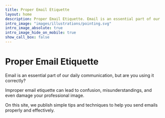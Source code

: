 ```yaml
---
title: Proper Email Etiquette
layout: home
description: Proper Email Etiquette. Email is an essential part of our daily communication, but are you using it correctly?
intro_image: "images/illustrations/pointing.svg"
intro_image_absolute: true
intro_image_hide_on_mobile: true
show_call_box: false
---
```


# Proper Email Etiquette

Email is an essential part of our daily communication, but are you using it correctly?

Improper email etiquette can lead to confusion, misunderstandings, and even damage your professional image.

On this site, we publish simple tips and techniques to help you send emails properly and effectively.
